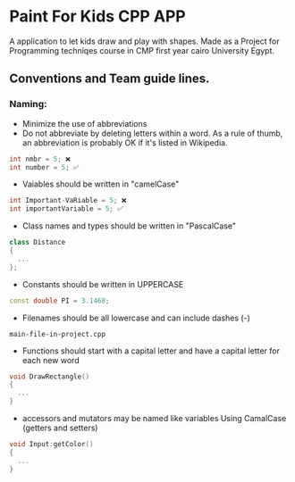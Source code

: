 # Paint For Kids CPP APP
A application to let kids draw and play with shapes.
Made as a Project for Programming techniqes course in CMP first year cairo University Egypt.

## Conventions and Team guide lines.
### Naming:
* Minimize the use of abbreviations
* Do not abbreviate by deleting letters within a word. As a rule of thumb, an abbreviation is probably OK if it's listed in Wikipedia.
```cpp
int nmbr = 5; ❌
int number = 5; ✅
```
* Vaiables should be written in "camelCase"
```cpp
int Important-VaRiable = 5; ❌
int importantVariable = 5; ✅
```
* Class names and types should be written in "PascalCase"
```cpp
class Distance
{
  ...
};
```
* Constants should be written in UPPERCASE
```cpp
const double PI = 3.1468; 
```
* Filenames should be all lowercase and can include dashes (-)
```
main-file-in-project.cpp
```
* Functions should start with a capital letter and have a capital letter for each new word
```cpp
void DrawRectangle()
{
  ...
}
```
* accessors and mutators may be named like variables Using CamalCase (getters and setters)
```cpp
void Input:getColor()
{
  ...
}
```
